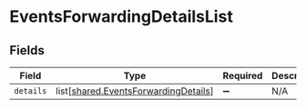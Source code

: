 # EventsForwardingDetailsList


## Fields

| Field                                                                                      | Type                                                                                       | Required                                                                                   | Description                                                                                |
| ------------------------------------------------------------------------------------------ | ------------------------------------------------------------------------------------------ | ------------------------------------------------------------------------------------------ | ------------------------------------------------------------------------------------------ |
| `details`                                                                                  | list[[shared.EventsForwardingDetails](undefined/models/shared/eventsforwardingdetails.md)] | :heavy_minus_sign:                                                                         | N/A                                                                                        |